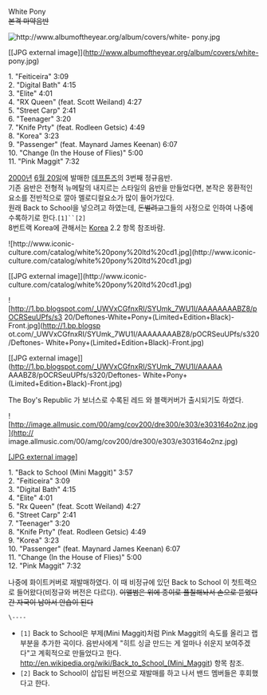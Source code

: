 White Pony  
<del>본격 마약음반</del>

![http://www.albumoftheyear.org/album/covers/white-
pony.jpg](http://www.albumoftheyear.org/album/covers/white-pony.jpg)

[[JPG external image]](http://www.albumoftheyear.org/album/covers/white-
pony.jpg)

1\. "Feiticeira" 3:09  
2\. "Digital Bath" 4:15  
3\. "Elite" 4:01  
4\. "RX Queen" (feat. Scott Weiland) 4:27  
5\. "Street Carp" 2:41  
6\. "Teenager" 3:20  
7\. "Knife Prty" (feat. Rodleen Getsic) 4:49  
8\. "Korea" 3:23  
9\. "Passenger" (feat. Maynard James Keenan) 6:07  
10\. "Change (In the House of Flies)" 5:00  
11\. "Pink Maggit" 7:32

[2000년](2000%EB%85%84.md) [6월 20일](6%EC%9B%94%2020%EC%9D%BC.md)에 발매한
[데프톤즈](%EB%8D%B0%ED%94%84%ED%86%A4%EC%A6%88.md)의 3번째 정규음반.  
기존 음반은 전형적 뉴메탈의 내지르는 스타일의 음반을 만들었다면, 본작은 몽환적인 요소를 전반적으로 깔아 멜로디컬요소가 많이 들어가있다.  
원래 Back to School을 넣으려고 하였는데, <del>돈벌려고</del>그들의 사정으로 인하여 나중에 수록하기로
한다.`[1]``[2]`  
8번트랙 Korea에 관해서는 [Korea](Korea.md) 2.2 항목 참조바람.

![http://www.iconic-
culture.com/catalog/white%20pony%20ltd%20cd1.jpg](http://www.iconic-
culture.com/catalog/white%20pony%20ltd%20cd1.jpg)

[[JPG external image]](http://www.iconic-
culture.com/catalog/white%20pony%20ltd%20cd1.jpg)

![http://1.bp.blogspot.com/_UWVxCGfnxRI/SYUmk_7WU1I/AAAAAAAABZ8/pOCRSeuUPfs/s3
20/Deftones-White+Pony+\(Limited+Edition+Black\)-Front.jpg](http://1.bp.blogsp
ot.com/_UWVxCGfnxRI/SYUmk_7WU1I/AAAAAAAABZ8/pOCRSeuUPfs/s320/Deftones-
White+Pony+\(Limited+Edition+Black\)-Front.jpg)

[[JPG external image]](http://1.bp.blogspot.com/_UWVxCGfnxRI/SYUmk_7WU1I/AAAAA
AAABZ8/pOCRSeuUPfs/s320/Deftones-
White+Pony+\(Limited+Edition+Black\)-Front.jpg)

The Boy's Republic 가 보너스로 수록된 레드 와 블랙커버가 출시되기도 하였다.

![http://image.allmusic.com/00/amg/cov200/dre300/e303/e303164o2nz.jpg](http://
image.allmusic.com/00/amg/cov200/dre300/e303/e303164o2nz.jpg)

[[JPG external
image]](http://image.allmusic.com/00/amg/cov200/dre300/e303/e303164o2nz.jpg)

1\. "Back to School (Mini Maggit)" 3:57  
2\. "Feiticeira" 3:09  
3\. "Digital Bath" 4:15  
4\. "Elite" 4:01  
5\. "Rx Queen" (feat. Scott Weiland) 4:27  
6\. "Street Carp" 2:41  
7\. "Teenager" 3:20  
8\. "Knife Prty" (feat. Rodleen Getsic) 4:49  
9\. "Korea" 3:23  
10\. "Passenger" (feat. Maynard James Keenan) 6:07  
11\. "Change (In the House of Flies)" 5:00  
12\. "Pink Maggit" 7:32

나중에 화이트커버로 재발매하였다. 이 때 비정규에 있던 Back to School 이 첫트랙으로 들어왔다(비정규와 버전은 다르다).
<del>이앨범은 위에 종이로 풀칠해놔서 손으로 뜯었다간 자국이 남아서 안습이 된다</del>

`\----`

  * `[1]` Back to School은 부제(Mini Maggit)처럼 Pink Maggit의 속도를 올리고 랩 부분을 추가한 곡이다. 음반사에게 "히트 싱글 만드는 게 얼마나 쉬운지 보여주겠다"고 계획적으로 만들었다고 한다. <http://en.wikipedia.org/wiki/Back_to_School_(Mini_Maggit>) 항목 참조.
  * `[2]` Back to School이 삽입된 버전으로 재발매를 하고 나서 밴드 멤버들은 후회했다고 한다.


